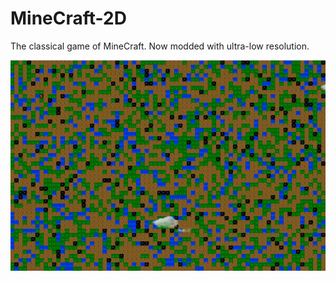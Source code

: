 # MineCraft-2D

The classical game of MineCraft. Now modded with ultra-low resolution. 

![gameplay](https://github.com/markroxor/MineCraft-2D/blob/master/GamePlay.png?raw=true)
